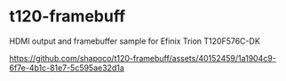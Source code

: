 # t120-framebuff

HDMI output and framebuffer sample for Efinix Trion T120F576C-DK

https://github.com/shapoco/t120-framebuff/assets/40152459/1a1904c9-6f7e-4b1c-81e7-5c595ae32d1a

